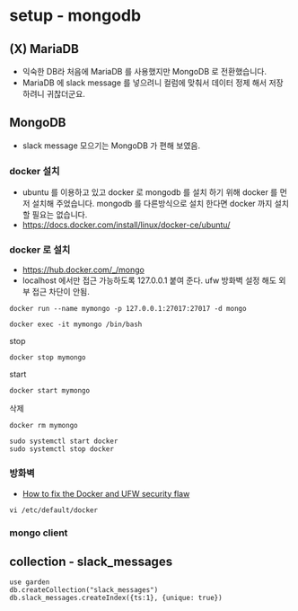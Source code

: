 # setup - mongodb

## (X) MariaDB
* 익숙한 DB라 처음에 MariaDB 를 사용했지만 MongoDB 로 전환했습니다.
* MariaDB 에 slack message 를 넣으려니 컬럼에 맞춰서 데이터 정제 해서 저장 하려니 귀찮더군요.

## MongoDB
* slack message 모으기는 MongoDB 가 편해 보였음.

### docker 설치
* ubuntu 를 이용하고 있고 docker 로 mongodb 를 설치 하기 위해 docker 를 먼저 설치해 주었습니다. mongodb 를 다른방식으로 설치 한다면 docker 까지 설치 할 필요는 없습니다.
* https://docs.docker.com/install/linux/docker-ce/ubuntu/

### docker 로 설치
* https://hub.docker.com/_/mongo
* localhost 에서만 접근 가능하도록 127.0.0.1 붙여 준다. ufw 방화벽 설정 해도 외부 접근 차단이 안됨.
```
docker run --name mymongo -p 127.0.0.1:27017:27017 -d mongo
```

```
docker exec -it mymongo /bin/bash
```

stop
```
docker stop mymongo
```

start
```
docker start mymongo
```

삭제
```
docker rm mymongo
```

```
sudo systemctl start docker
sudo systemctl stop docker
```

### 방화벽
* [How to fix the Docker and UFW security flaw](https://www.techrepublic.com/article/how-to-fix-the-docker-and-ufw-security-flaw/)
```
vi /etc/default/docker
```

### mongo client

## collection - slack_messages
```
use garden
db.createCollection("slack_messages")
db.slack_messages.createIndex({ts:1}, {unique: true})
```